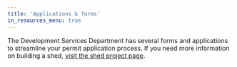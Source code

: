 ```yaml
---
title: 'Applications & forms'
in_resources_menu: true
---
```



The Development Services Department has several forms and applications to streamline your permit application process. If you need more information on building a shed, [visit the shed project page](/projects/shed/).
